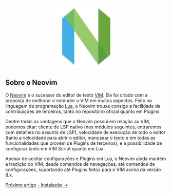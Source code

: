<p align="center">
  <img src="../../images/nvim-icon.png" height="200" width="200">
</p>

## Sobre o Neovim

O [Neovim](https://neovim.io/) é o sucessor do editor de texto [VIM](https://www.vim.org/). Ele foi criado com a proposta de melhorar e extender o VIM em muitos aspectos. Feito na linguagem de programação [Lua](https://www.lua.org/), o Neovim trouxe consigo a facilidade de contribuições de terceiros, tanto no repositório oficial quanto em Plugins. 

Dentre todas as vantagens que o Neovim possui em relação ao VIM, podemos citar: cliente de LSP nativo (nos módulos seguintes, entraremos com detalhes no assunto de LSP), velocidade de execução de todo o editor (tanto a velocidade para abrir o editor, manusear o texto e em todas as funcionalidades que provém de Plugins de terceiros), e a possibilidade de configurar tanto em VIM Script quanto em Lua.

Apesar de aceitar configurações e Plugins em Lua, o Neovim ainda mantém a tradição do VIM, desde comandos de navegações, até comandos de configurações, suportando até Plugins feitos para o VIM acima da versão 8.x.

<p>
    <a href="./instalacao.md">Próximo artigo - Instalação -></a>
</p>
